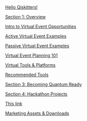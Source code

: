 <div markdown="1">
<body> 

<a href="#HelloQiskitters">Hello Qiskitters!</a>

<a href="#Section1Overview">Section 1: Overview</a>

<a href="#IntrotoVirtualEventOpportunities">Intro to Virtual Event Opportunities</a>

<a href="#ActiveEventExamples">Active Virtual Event Examples</a>

<a href="#PassiveEventExamples">Passive Virtual Event Examples</a>

<a href="#VirtualEventPlanning101">Virtual Event Planning 101</a>

<a href="#VirtualTools&Platforms">Virtual Tools & Platforms</a>

<a href="#RecommendedTools">Recommended Tools</a>

<a href="#BecomingQuantumReady">Section 3: Becoming Quantum Ready</a>

<a href="#HacakthonProjects">Section 4: Hackathon Projects</a>

<a href="#TLDR">This link</a>

<a href="#MarketingAssets&Downloads">Marketing Assets & Downloads</a>

</body>
</div
